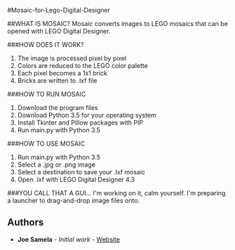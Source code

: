 #Mosaic-for-Lego-Digital-Designer

##WHAT IS MOSAIC?
Mosaic converts images to LEGO mosaics that can be opened with LEGO Digital Designer.

###HOW DOES IT WORK?
  1. The image is processed pixel by pixel
  2. Colors are reduced to the LEGO color palette
  3. Each pixel becomes a 1x1 brick
  4. Bricks are written to .lxf file

###HOW TO RUN MOSAIC
  1. Download the program files
  2. Download Python 3.5 for your operating system
  3. Install Tkinter and Pillow packages with PIP
  4. Run main.py with Python 3.5

###HOW TO USE MOSAIC
  1. Run main.py with Python 3.5
  2. Select a .jpg or .png image
  3. Select a destination to save your .lxf mosaic
  4. Open .lxf with LEGO Digital Designer 4.3

###YOU CALL THAT A GUI...
  I'm working on it, calm yourself. I'm preparing a launcher to drag-and-drop image files onto.

## Authors
* **Joe Samela** - *Initial work* - [Website](https://www.ForYourBrain.net)
